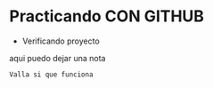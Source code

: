 <h1> Practicando CON GITHUB </h1>

- Verificando proyecto

aqui puedo dejar una nota

```Valla si que funciona```
